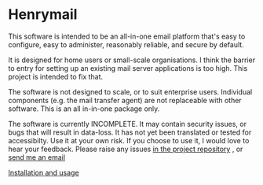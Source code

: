 Henrymail
=========
This software is intended to be an all-in-one email 
platform that's easy to configure, easy to administer,
reasonably reliable, and secure by default.

It is designed for home users or small-scale organisations.
I think the barrier to entry for setting up an existing 
mail server applications is too high. This project is 
intended to fix that.

The software is not designed to scale, or to suit 
enterprise users. Individual components (e.g. the mail 
transfer agent) are not replaceable with other 
software. This is an all in-in-one package only.

The software is currently INCOMPLETE. It may contain 
security issues, or bugs that will result in data-loss.
It has not yet been translated or tested for accessibilty.
Use it at your own risk. If you choose to use it, 
I would love to hear your feedback. Please raise any 
issues [in the project repository](https://gogs.mfashby.net/martin/henrymail/issues)
, or [send me an email](martin@ashbysoft.com)

[Installation and usage](doc/SETUP.md)